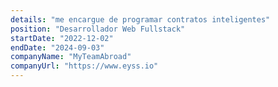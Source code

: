 ```yaml
---
details: "me encargue de programar contratos inteligentes"
position: "Desarrollador Web Fullstack"
startDate: "2022-12-02"
endDate: "2024-09-03"
companyName: "MyTeamAbroad"
companyUrl: "https://www.eyss.io"
---
```

